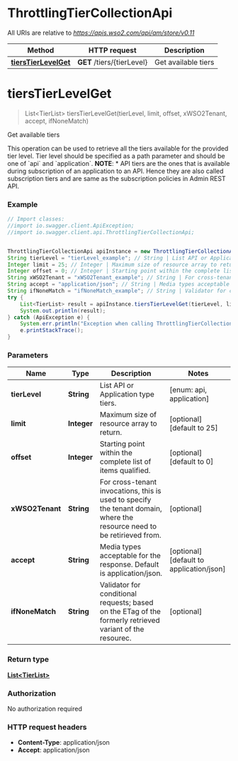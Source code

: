 # ThrottlingTierCollectionApi

All URIs are relative to *https://apis.wso2.com/api/am/store/v0.11*

Method | HTTP request | Description
------------- | ------------- | -------------
[**tiersTierLevelGet**](ThrottlingTierCollectionApi.md#tiersTierLevelGet) | **GET** /tiers/{tierLevel} | Get available tiers 


<a name="tiersTierLevelGet"></a>
# **tiersTierLevelGet**
> List&lt;TierList&gt; tiersTierLevelGet(tierLevel, limit, offset, xWSO2Tenant, accept, ifNoneMatch)

Get available tiers 

This operation can be used to retrieve all the tiers available for the provided tier level. Tier level should be specified as a path parameter and should be one of &#x60;api&#x60; and &#x60;application&#x60;.  **NOTE**: * API tiers are the ones that is available during subscription of an application to an API. Hence they are also called subscription tiers and are same as the subscription policies in Admin REST API. 

### Example
```java
// Import classes:
//import io.swagger.client.ApiException;
//import io.swagger.client.api.ThrottlingTierCollectionApi;


ThrottlingTierCollectionApi apiInstance = new ThrottlingTierCollectionApi();
String tierLevel = "tierLevel_example"; // String | List API or Application type tiers. 
Integer limit = 25; // Integer | Maximum size of resource array to return. 
Integer offset = 0; // Integer | Starting point within the complete list of items qualified. 
String xWSO2Tenant = "xWSO2Tenant_example"; // String | For cross-tenant invocations, this is used to specify the tenant domain, where the resource need to be   retirieved from. 
String accept = "application/json"; // String | Media types acceptable for the response. Default is application/json. 
String ifNoneMatch = "ifNoneMatch_example"; // String | Validator for conditional requests; based on the ETag of the formerly retrieved variant of the resourec. 
try {
    List<TierList> result = apiInstance.tiersTierLevelGet(tierLevel, limit, offset, xWSO2Tenant, accept, ifNoneMatch);
    System.out.println(result);
} catch (ApiException e) {
    System.err.println("Exception when calling ThrottlingTierCollectionApi#tiersTierLevelGet");
    e.printStackTrace();
}
```

### Parameters

Name | Type | Description  | Notes
------------- | ------------- | ------------- | -------------
 **tierLevel** | **String**| List API or Application type tiers.  | [enum: api, application]
 **limit** | **Integer**| Maximum size of resource array to return.  | [optional] [default to 25]
 **offset** | **Integer**| Starting point within the complete list of items qualified.  | [optional] [default to 0]
 **xWSO2Tenant** | **String**| For cross-tenant invocations, this is used to specify the tenant domain, where the resource need to be   retirieved from.  | [optional]
 **accept** | **String**| Media types acceptable for the response. Default is application/json.  | [optional] [default to application/json]
 **ifNoneMatch** | **String**| Validator for conditional requests; based on the ETag of the formerly retrieved variant of the resourec.  | [optional]

### Return type

[**List&lt;TierList&gt;**](TierList.md)

### Authorization

No authorization required

### HTTP request headers

 - **Content-Type**: application/json
 - **Accept**: application/json

